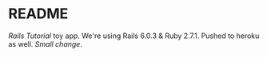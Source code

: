 # README

*Rails Tutorial* toy app. 
We're using Rails 6.0.3 & Ruby 2.7.1. Pushed to heroku as well.
_Small change_.
